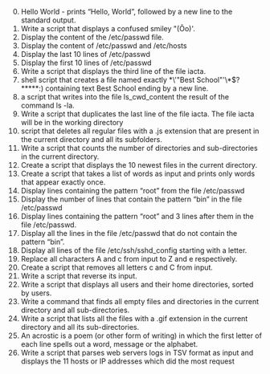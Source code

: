 0. Hello World - prints “Hello, World”, followed by a new line to the standard output.
1. Write a script that displays a confused smiley "(Ôo)'.
2. Display the content of the /etc/passwd file.
3. Display the content of /etc/passwd and /etc/hosts
4. Display the last 10 lines of /etc/passwd
5. Display the first 10 lines of /etc/passwd
6. Write a script that displays the third line of the file iacta.
7. shell script that creates a file named exactly \*\\'"Best School"\'\\*$\?\*\*\*\*\*:) containing text Best School ending by a new line.
8. a script that writes into the file ls_cwd_content the result of the command ls -la.
9. Write a script that duplicates the last line of the file iacta. The file iacta will be in the working directory
10. script that deletes all regular files with a .js extension that are present in the current directory and all its subfolders.
11. Write a script that counts the number of directories and sub-directories in the current directory.
12. Create a script that displays the 10 newest files in the current directory.
13. Create a script that takes a list of words as input and prints only words that appear exactly once.
14. Display lines containing the pattern “root” from the file /etc/passwd
15. Display the number of lines that contain the pattern “bin” in the file /etc/passwd
16. Display lines containing the pattern “root” and 3 lines after them in the file /etc/passwd.
17. Display all the lines in the file /etc/passwd that do not contain the pattern “bin”.
18. Display all lines of the file /etc/ssh/sshd_config starting with a letter.
19. Replace all characters A and c from input to Z and e respectively.
20. Create a script that removes all letters c and C from input.
21. Write a script that reverse its input.
22. Write a script that displays all users and their home directories, sorted by users.
23. Write a command that finds all empty files and directories in the current directory and all sub-directories.
24. Write a script that lists all the files with a .gif extension in the current directory and all its sub-directories.
25. An acrostic is a poem (or other form of writing) in which the first letter of each line spells out a word, message or the alphabet.
26. Write a script that parses web servers logs in TSV format as input and displays the 11 hosts or IP addresses which did the most request
